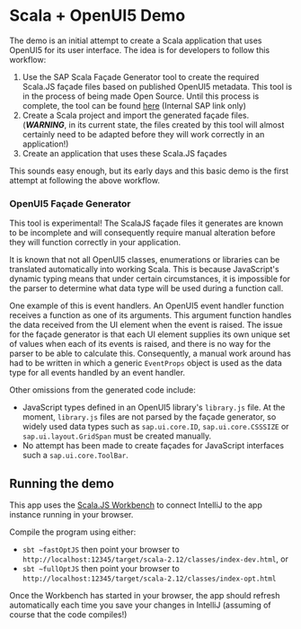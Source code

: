 # Scala + OpenUI5 Demo

The demo is an initial attempt to create a Scala application that uses OpenUI5 for its user interface.  The idea is for developers to follow this workflow:

1. Use the SAP Scala Façade Generator tool to create the required Scala.JS façade files based on published OpenUI5 metadata.  This tool is in the process of being made Open Source.  Until this process is complete, the tool can be found [here](https://github.wdf.sap.corp/Marmolata/FacadeGenerator) (Internal SAP link only)
1. Create a Scala project and import the generated façade files. (***WARNING***, in its current state, the files created by this tool will almost certainly need to be adapted before they will work correctly in an application!)
1. Create an application that uses these Scala.JS façades

This sounds easy enough, but its early days and this basic demo is the first attempt at following the above workflow.

### OpenUI5 Façade Generator

This tool is experimental!  The ScalaJS façade files it generates are known to be incomplete and will consequently require manual alteration before they will function correctly in your application.

It is known that not all OpenUI5 classes, enumerations or libraries can be translated automatically into working Scala.  This is because JavaScript's dynamic typing means that under certain circumstances, it is impossible for the parser to determine what data type will be used during a function call.

One example of this is event handlers.  An OpenUI5 event handler function receives a function as one of its arguments.  This argument function handles the data received from the UI element when the event is raised.  The issue for the façade generator is that each UI element supplies its own unique set of values when each of its events is raised, and there is no way for the parser to be able to calculate this.  Consequently, a manual work around has had to be written in which a generic `EventProps` object is used as the data type for all events handled by an event handler.

Other omissions from the generated code include:

* JavaScript types defined in an OpenUI5 library's `library.js` file.  At the moment, `library.js` files are not parsed by the façade generator, so widely used data types such as `sap.ui.core.ID`, `sap.ui.core.CSSSIZE` or `sap.ui.layout.GridSpan` must be created manually.
* No attempt has been made to create façades for JavaScript interfaces such a `sap.ui.core.ToolBar`.


## Running the demo

This app uses the [Scala.JS Workbench](https://github.com/lihaoyi/workbench) to connect IntelliJ to the app instance running in your browser.

Compile the program using either:
 
* `sbt ~fastOptJS` then point your browser to `http://localhost:12345/target/scala-2.12/classes/index-dev.html`, or
* `sbt ~fullOptJS` then point your browser to `http://localhost:12345/target/scala-2.12/classes/index-opt.html`

Once the Workbench has started in your browser, the app should refresh automatically each time you save your changes in IntelliJ (assuming of course that the code compiles!)
